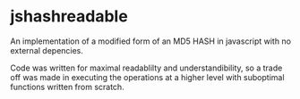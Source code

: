 # jshashreadable

An implementation of a modified form of an MD5 HASH in javascript with no external depencies.

Code was written for maximal readablilty and understandibility, so a trade off was made in executing the operations at a higher level with suboptimal functions written from scratch.


